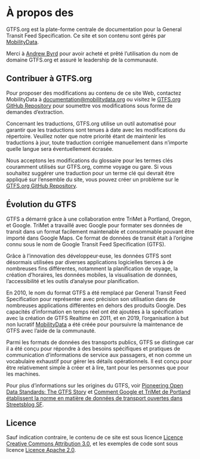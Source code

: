 # À propos des 
 
 GTFS.org est la plate-forme centrale de documentation pour la General Transit Feed Specification. Ce site et son contenu sont gérés par [MobilityData](https://mobilitydata.org/). 
 
 Merci à [Andrew Byrd](https://www.linkedin.com/in/byrdandrew) pour avoir acheté et prêté l’utilisation du nom de domaine GTFS.org et assuré le leadership de la communauté. 
 
## Contribuer à GTFS.org 
 
 Pour proposer des modifications au contenu de ce site Web, contactez MobilityData à [documentation@mobilitydata.org](mailto:documentation@mobilitydata.org) ou visitez le [GTFS.org GitHub Repository](https://github.com/mobilitydata/gtfs.org) pour soumettre vos modifications sous forme de demandes d’extraction. 
 
 Concernant les traductions, GTFS.org utilise un outil automatisé pour garantir que les traductions sont tenues à date avec les modifications du répertoire. Veuillez noter que notre priorité étant de maintenir les traductions à jour, toute traduction corrigée manuellement dans n’importe quelle langue sera éventuellement écrasée. 
 
 Nous acceptons les modifications du glossaire pour les termes clés couramment utilisés sur GTFS.org, comme voyage ou gare. Si vous souhaitez suggérer une traduction pour un terme clé qui devrait être appliqué sur l’ensemble du site, vous pouvez créer un problème sur le [GTFS.org GitHub Repository](https://github.com/mobilitydata/gtfs.org). 
 
 
## Évolution du GTFS 
 
 GTFS a démarré grâce à une collaboration entre TriMet à Portland, Oregon, et Google. TriMet a travaillé avec Google pour formater ses données de transit dans un format facilement maintenable et consommable pouvant être importé dans Google Maps. Ce format de données de transit était à l’origine connu sous le nom de Google Transit Feed Specification (GTFS). 
 
 Grâce à l’innovation des développeur·euse, les données GTFS sont désormais utilisées par diverses applications logicielles tierces à de nombreuses fins différentes, notamment la planification de voyage, la création d’horaires, les données mobiles, la visualisation de données, l’accessibilité et les outils d’analyse pour planification. 
 
 En 2010, le nom du format GTFS a été remplacé par General Transit Feed Specification pour représenter avec précision son utilisation dans de nombreuses applications différentes en dehors des produits Google. Des capacités d’information en temps réel ont été ajoutées à la spécification avec la création de GTFS Realtime en 2011, et en 2019, l’organisation à but non lucratif [MobilityData](https://mobilitydata.org/) a été créée pour poursuivre la maintenance de GTFS avec l’aide de la communauté. 
 
 Parmi les formats de données des transports publics, GTFS se distingue car il a été conçu pour répondre à des besoins spécifiques et pratiques de communication d’informations de service aux passagers, et non comme un vocabulaire exhaustif pour gérer les détails opérationnels. Il est conçu pour être relativement simple à créer et à lire, tant pour les personnes que pour les machines. 
 
 Pour plus d’informations sur les origines du GTFS, voir [Pioneering Open Data Standards: The GTFS Story](https://beyondtransparency.org/chapters/part-2/pioneering-open-data-standards-the-gtfs-story/) et [Comment Google et TriMet de Portland établissent la norme en matière de données de transport ouvertes dans Streetsblog SF](https://sf.streetsblog.org/2010/01/05/how-google-and-portlands-trimet-set-the-standard-for-open-transit-data). 
 
## Licence 
 
 Sauf indication contraire, le contenu de ce site est sous licence [Licence Creative Commons Attribution 3.0](https://creativecommons.org/licenses/by/3.0/), et les exemples de code sont sous licence [Licence Apache 2.0](https://www.apache.org/licenses/LICENSE-2.0).